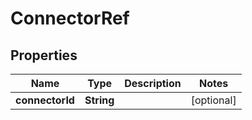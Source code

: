 
# ConnectorRef

## Properties
Name | Type | Description | Notes
------------ | ------------- | ------------- | -------------
**connectorId** | **String** |  |  [optional]



